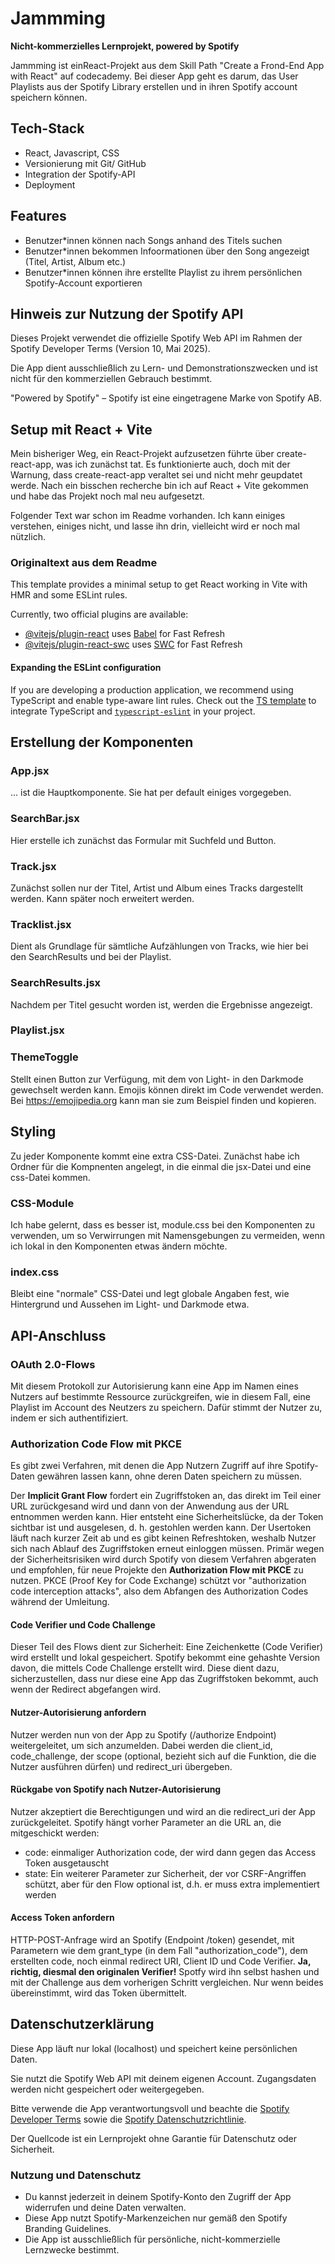 # Jammming

**Nicht-kommerzielles Lernprojekt, powered by Spotify**

Jammming ist einReact-Projekt aus dem Skill Path "Create a Frond-End App with React" auf codecademy. Bei dieser App geht es darum, das User Playlists aus der Spotify Library erstellen und in ihren Spotify account speichern können.

## Tech-Stack
- React, Javascript, CSS
- Versionierung mit Git/ GitHub
- Integration der Spotify-API
- Deployment


## Features
- Benutzer*innen können nach Songs anhand des Titels suchen
- Benutzer*innen bekommen Infoormationen über den Song angezeigt (Titel, Artist, Album etc.)
- Benutzer*innen können ihre erstellte Playlist zu ihrem persönlichen Spotify-Account exportieren

## Hinweis zur Nutzung der Spotify API

Dieses Projekt verwendet die offizielle Spotify Web API im Rahmen der Spotify Developer Terms (Version 10, Mai 2025).

Die App dient ausschließlich zu Lern- und Demonstrationszwecken und ist nicht für den kommerziellen Gebrauch bestimmt.

"Powered by Spotify" – Spotify ist eine eingetragene Marke von Spotify AB.



##  Setup mit React + Vite

Mein bisheriger Weg, ein React-Projekt aufzusetzen führte über create-react-app, was ich zunächst tat. Es funktionierte auch, doch mit der Warnung, dass create-react-app veraltet sei und nicht mehr geupdatet werde. Nach ein bisschen recherche bin ich auf React + Vite gekommen und habe das Projekt noch mal neu aufgesetzt.

Folgender Text war schon im Readme vorhanden. Ich kann einiges verstehen, einiges nicht, und lasse ihn drin, vielleicht wird er noch mal nützlich.

### Originaltext aus dem Readme

This template provides a minimal setup to get React working in Vite with HMR and some ESLint rules.

Currently, two official plugins are available:

- [@vitejs/plugin-react](https://github.com/vitejs/vite-plugin-react/blob/main/packages/plugin-react/README.md) uses [Babel](https://babeljs.io/) for Fast Refresh
- [@vitejs/plugin-react-swc](https://github.com/vitejs/vite-plugin-react-swc) uses [SWC](https://swc.rs/) for Fast Refresh

#### Expanding the ESLint configuration

If you are developing a production application, we recommend using TypeScript and enable type-aware lint rules. Check out the [TS template](https://github.com/vitejs/vite/tree/main/packages/create-vite/template-react-ts) to integrate TypeScript and [`typescript-eslint`](https://typescript-eslint.io) in your project.


## Erstellung der Komponenten

### App.jsx
... ist die Hauptkomponente. Sie hat per default einiges vorgegeben.

### SearchBar.jsx
Hier erstelle ich zunächst das Formular mit Suchfeld und Button.

### Track.jsx
Zunächst sollen nur der Titel, Artist und Album eines Tracks dargestellt werden. Kann später noch erweitert werden.

### Tracklist.jsx 
Dient als Grundlage für sämtliche Aufzählungen von Tracks, wie hier bei den SearchResults und bei der Playlist.

### SearchResults.jsx
Nachdem per Titel gesucht worden ist, werden die Ergebnisse angezeigt.

### Playlist.jsx

### ThemeToggle
Stellt einen Button zur Verfügung, mit dem von Light- in den Darkmode gewechselt werden kann. Emojis können direkt im Code verwendet werden. Bei https://emojipedia.org kann man sie zum Beispiel finden und kopieren.

## Styling
Zu jeder Komponente kommt eine extra CSS-Datei. Zunächst habe ich Ordner für die Kompnenten angelegt, in die einmal die jsx-Datei und eine css-Datei kommen. 

### CSS-Module
Ich habe gelernt, dass es besser ist, module.css bei den Komponenten zu verwenden, um so Verwirrungen mit Namensgebungen zu vermeiden, wenn ich lokal in den Komponenten etwas ändern möchte. 

### index.css
Bleibt eine "normale" CSS-Datei und legt globale Angaben fest, wie Hintergrund und Aussehen im Light- und Darkmode etwa.


## API-Anschluss
### OAuth 2.0-Flows
Mit diesem Protokoll zur Autorisierung kann eine App im Namen eines Nutzers auf bestimmte Ressource zurückgreifen, wie in diesem Fall, eine Playlist im Account des Neutzers zu speichern. Dafür stimmt der Nutzer zu, indem er sich authentifiziert.

### Authorization Code Flow mit PKCE
Es gibt zwei Verfahren, mit denen die App Nutzern Zugriff auf ihre Spotify-Daten gewähren lassen kann, ohne deren Daten speichern zu müssen.

Der **Implicit Grant Flow** fordert ein Zugriffstoken an, das direkt im Teil einer URL zurückgesand wird und dann von der Anwendung aus der URL entnommen werden kann. Hier entsteht eine Sicherheitslücke, da der Token sichtbar ist und ausgelesen, d. h. gestohlen werden kann. Der Usertoken läuft nach kurzer Zeit ab und es gibt keinen Refreshtoken, weshalb Nutzer sich nach Ablauf des Zugriffstoken erneut einloggen müssen. 
Primär wegen der Sicherheitsrisiken wird durch Spotify von diesem Verfahren abgeraten und empfohlen, für neue Projekte den **Authorization Flow mit PKCE** zu nutzen.
PKCE (Proof Key for Code Exchange) schützt vor "authorization code interception attacks", also dem Abfangen des Authorization Codes während der Umleitung. 

#### Code Verifier und Code Challenge
Dieser Teil des Flows dient zur Sicherheit: Eine Zeichenkette (Code Verifier) wird erstellt und lokal gespeichert. Spotify bekommt eine gehashte Version davon, die mittels Code Challenge erstellt wird. Diese dient dazu, sicherzustellen, dass nur diese eine App das Zugriffstoken bekommt, auch wenn der Redirect abgefangen wird. 

#### Nutzer-Autorisierung anfordern
Nutzer werden nun von der App zu Spotify (/authorize Endpoint) weitergeleitet, um sich anzumelden. Dabei werden die client_id, code_challenge, der scope (optional, bezieht sich auf die Funktion, die die Nutzer ausführen dürfen) und redirect_uri übergeben. 

#### Rückgabe von Spotify nach Nutzer-Autorisierung
Nutzer akzeptiert die Berechtigungen und wird an die redirect_uri der App zurückgeleitet. Spotify hängt vorher Parameter an die URL an, die mitgeschickt werden:
- code: einmaliger Authorization code, der wird dann gegen das Access Token ausgetauscht
- state: Ein weiterer Parameter zur Sicherheit, der vor CSRF-Angriffen schützt, aber für den Flow optional ist, d.h. er muss extra implementiert werden

#### Access Token anfordern
HTTP-POST-Anfrage wird an Spotify (Endpoint /token) gesendet, mit Parametern wie dem grant_type (in dem Fall "authorization_code"), dem erstellten code, noch einmal redirect URI, Client ID und Code Verifier.
**Ja, richtig, diesmal den originalen Verifier!** Spotfy wird ihn selbst hashen und mit der Challenge aus dem vorherigen Schritt vergleichen. Nur wenn beides übereinstimmt, wird das Token übermittelt.




## Datenschutzerklärung

Diese App läuft nur lokal (localhost) und speichert keine persönlichen Daten.

Sie nutzt die Spotify Web API mit deinem eigenen Account. Zugangsdaten werden nicht gespeichert oder weitergegeben.

Bitte verwende die App verantwortungsvoll und beachte die [Spotify Developer Terms](https://developer.spotify.com/terms/) sowie die [Spotify Datenschutzrichtlinie](https://www.spotify.com/de/legal/privacy-policy/).

Der Quellcode ist ein Lernprojekt ohne Garantie für Datenschutz oder Sicherheit.

### Nutzung und Datenschutz

- Du kannst jederzeit in deinem Spotify-Konto den Zugriff der App widerrufen und deine Daten verwalten.
- Diese App nutzt Spotify-Markenzeichen nur gemäß den Spotify Branding Guidelines.
- Die App ist ausschließlich für persönliche, nicht-kommerzielle Lernzwecke bestimmt.